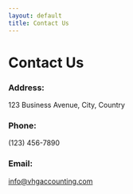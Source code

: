 ```yaml
---
layout: default
title: Contact Us
---
```


# Contact Us

### Address:
123 Business Avenue, City, Country

### Phone:
(123) 456-7890

### Email:
info@vhgaccounting.com
